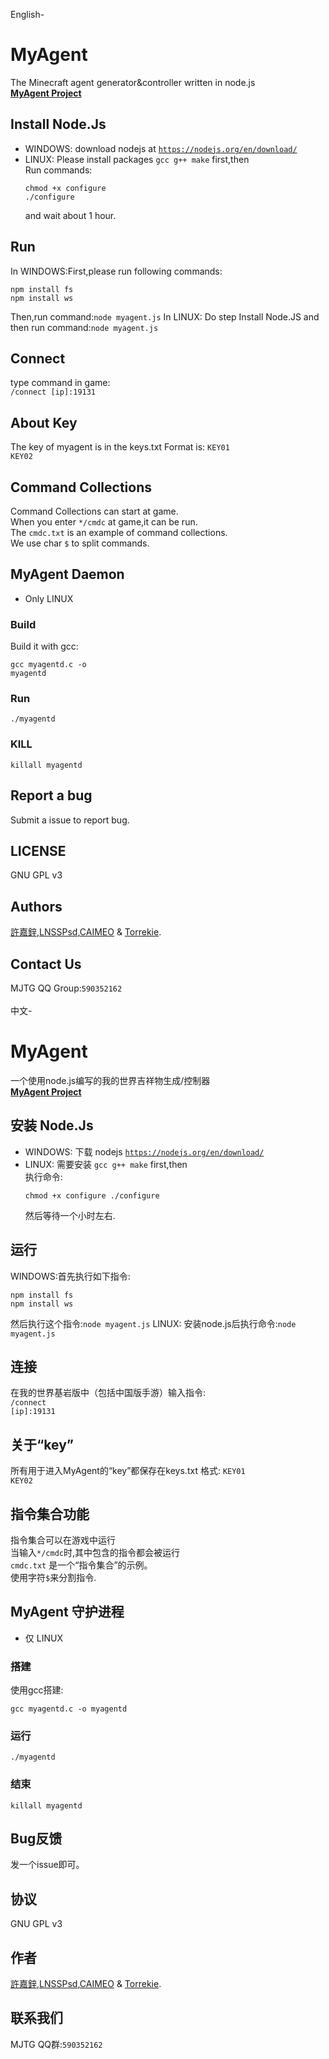 English-
# MyAgent
The Minecraft agent generator&amp;controller written in node.js<br/>
<b><a href="http://agent.vanillahh.online">MyAgent Project</a></b>
## Install Node.Js
* WINDOWS: download nodejs at <code>https://nodejs.org/en/download/</code>
* LINUX: Please install packages <code>gcc g++ make</code> first,then<br/>
Run commands:<pre><code>chmod +x configure
./configure</code></pre>
and wait about 1 hour.
## Run
In WINDOWS:First,please run following commands:<br/>
<pre><code>npm install fs
npm install ws</code></pre>
Then,run command:<code>node myagent.js</code>
In LINUX: Do step Install Node.JS and then run command:<code>node myagent.js</code>
## Connect
type command in game:<br>
<code>/connect [ip]:19131</code>
## About Key
The key of myagent is in the keys.txt
Format is: <code>KEY01 KEY02</code>
## Command Collections
Command Collections can start at game.<br>
When you enter <code>*/cmdc</code> at game,it can be run.<br>
The <code>cmdc.txt</code> is an example of command collections.<br>
We use char <code>$</code> to split commands.
## MyAgent Daemon
* Only LINUX
### Build
Build it with gcc:<pre><code>gcc myagentd.c -o myagentd</code></pre>
### Run
<pre><code>./myagentd</code></pre>
### KILL
<pre><code>killall myagentd</code></pre>
## Report a bug
Submit a issue to report bug.
## LICENSE
GNU GPL v3
## Authors
[許嘉鋅](https://github.com/TheXuJiaXin),[LNSSPsd](https://github.com/LNSSPsd),[CAIMEO](https://github.com/CAIMEOX) &amp; [Torrekie](https://github.com/Torrekie).
## Contact Us
MJTG QQ Group:<code>590352162</code>
<br>
<br>
中文-
# MyAgent
一个使用node.js编写的我的世界吉祥物生成/控制器<br/>
<b><a href="http://agent.vanillahh.online">MyAgent Project</a></b>
## 安装 Node.Js
* WINDOWS: 下载 nodejs <code>https://nodejs.org/en/download/</code>
* LINUX: 需要安装 <code>gcc g++ make</code> first,then<br/>
执行命令:<pre><code>chmod +x configure
./configure</code></pre>
然后等待一个小时左右.
## 运行
WINDOWS:首先执行如下指令:<br/>
<pre><code>npm install fs
npm install ws</code></pre>
然后执行这个指令:<code>node myagent.js</code>
LINUX: 安装node.js后执行命令:<code>node myagent.js</code>
## 连接
在我的世界基岩版中（包括中国版手游）输入指令:<br>
<code>/connect [ip]:19131</code>
## 关于“key”
所有用于进入MyAgent的“key”都保存在keys.txt
格式: <code>KEY01 KEY02</code>
## 指令集合功能
指令集合可以在游戏中运行<br>
当输入<code>*/cmdc</code>时,其中包含的指令都会被运行<br>
<code>cmdc.txt</code> 是一个“指令集合”的示例。<br>
使用字符<code>$</code>来分割指令.
## MyAgent 守护进程
* 仅 LINUX
### 搭建
使用gcc搭建:<pre><code>gcc myagentd.c -o myagentd</code></pre>
### 运行
<pre><code>./myagentd</code></pre>
### 结束
<pre><code>killall myagentd</code></pre>
## Bug反馈
发一个issue即可。
## 协议
GNU GPL v3
## 作者
[許嘉鋅](https://github.com/TheXuJiaXin),[LNSSPsd](https://github.com/LNSSPsd),[CAIMEO](https://github.com/CAIMEOX) &amp; [Torrekie](https://github.com/Torrekie).
## 联系我们
MJTG QQ群:<code>590352162</code>
